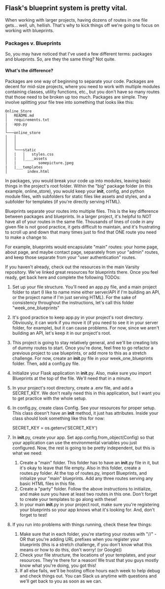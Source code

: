 ## Flask's blueprint system is pretty vital.

When working with larger projects, having dozens of routes in one file gets... well, uh, hellish.
That's why to kick things off we're going to focus on working with blueprints.

### Packages v. Blueprints

So, you may have noticed that I've used a few different terms: packages and blueprints. So, are they the
same thing? Not quite.

#### What's the difference?

Packages are one way of beginning to separate your code. Packages are decent for mid-size projects, where
you need to work with multiple modules containing classes, utility functions, etc., but you don't have
so many routes that those need to be broken up too much. Packages are simple. They involve splitting your file tree into something that looks like this:

```
Online_Store
│   README.md
│   requirements.txt
|   app.py    
│
└───online_store
│   │   
│   │   
│   │
│   └───static
│   |   │   styles.css
│   |   │____assets
│   |          somepicture.jpeg
|   |___templates
│         index.html   

```

In packages, you would break your code up into modules, leaving basic things in the project's root folder. Within the "big"
package folder (in this example, online_store), you would keep your __init__, config, and python module files, with subfolders
for static files like assets and styles, and a subfolder for templates (if you're directly serving HTML).

Blueprints separate your routes into multiple files. This is the key difference between packages and blueprints. In a larger
project, it's helpful to NOT have all of your routes in the same file. Thousands of lines of code in any given file is not good
practice, it gets difficult to maintain, and it's frustrating to scroll up and down that many times just to find that ONE route you need to make a change to.

For example, blueprints would encapsulate "main" routes: your home page, about page, and maybe contact page, separately from your "admin" routes, and keep those separate from your "user authentication" routes.

If you haven't already, check out the resources in the main Varsity repository. We've linked great resources for blueprints there. Once you feel ready, get back here and complete the following TODOs:

1. Set up your file structure. You'll need an app.py file, and a main project folder to start (I like to name mine either server/API if I'm building an API, or the project name if I'm just serving HTML). For the sake of consistency throughout the instructions, let's call this folder "week_one_blueprints"

2. It's good practice to keep app.py in your project's root directory. Obviously, it can work if you move it (if you need to see it in your server folder, for example), but it can cause problems. For now, since we aren't building an API, let's keep it in our project's root.

3. This project is going to stay relatively general, and we'll be creating lots of dummy routes to start. Once you're done, feel free to go refactor a previous project to use blueprints, or add more to this as a stretch challenge. For now, create an __init__.py file in your week_one_blueprints folder. Then, add a config.py file.

4. Initialize your Flask application in __init__.py. Also, make sure you import Blueprints at the top of the file. We'll need that in a minute.

5. In your project's root directory, create a .env file, and add a SECRET_KEY. We don't really need this in this application, but I want you to get practice with the whole setup.

6. In config.py, create class Config. See your resources for proper setup. This class doesn't have an __init__ method, it just has attributes. Inside your class should look something like this for now:

    SECRET_KEY = os.getenv('SECRET_KEY')

7. In __init__.py, create your app. Set app.config.from_object(Config) so that your application can use the environmental variables you just configured. Now, the rest is going to be pretty independent, but this is what we need:

      1. Create a "main" folder. This folder has to have an __init__.py file in it, but it's okay to leave that file empty. Also in this folder, create a routes.py folder. At the top of routes.py, import Blueprints, and initialize your "main" blueprints. Add any three routes serving any basic HTML files in this file.
      2. Create a "party" folder. Follow the above instructions to initialize, and make sure you have at least two routes in this one. Don't forget to create your templates to go along with these!
      3. In your main __init__.py in your project root, make sure you're registering your blueprints so your app knows what it's looking for. And, don't forget to test!

8. If you run into problems with things running, check these few things:

      1. Make sure that in each folder, you're starting your routes with "/<blueprintname>/<routename>" - OR that you're adding URL prefixes when you register your blueprints (this is a stretch challenge, if you don't know what this means or how to do this, don't worry! (or Google))
      2. Check your file structure, the locations of your templates, and your resources. They're there for a reason! We trust that you guys mostly know what you're doing, you got this!
      3. If all else fails, we'll be hosting office hours each week to help debug and check things out. You can Slack us anytime with questions and we'll get back to you as soon as we can.
